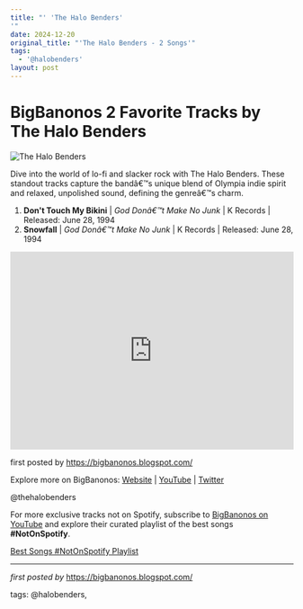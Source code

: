 ```yaml
---
title: "' 'The Halo Benders'
'"
date: 2024-12-20
original_title: "'The Halo Benders - 2 Songs'"
tags:
  - '@halobenders'
layout: post
---
```

<h1>BigBanonos 2 Favorite Tracks by The Halo Benders</h1>
<img src="https://i.scdn.co/image/ff7ca7e65b3ae9fb6eb25b98f116b4f9d627b066" alt="The Halo Benders"> <p>Dive into the world of lo-fi and slacker rock with The Halo Benders. These standout tracks capture the bandâ€™s unique blend of Olympia indie spirit and relaxed, unpolished sound, defining the genreâ€™s charm.</p> <ol> <li><strong>Don't Touch My Bikini</strong> | <em>God Donâ€™t Make No Junk</em> | K Records | Released: June 28, 1994</li> <li><strong>Snowfall</strong> | <em>God Donâ€™t Make No Junk</em> | K Records | Released: June 28, 1994</li>
</ol> <div> <iframe src="https://open.spotify.com/embed/playlist/5BKKDm70pkxSS2TfN2Upml?utm_source=generator" width="100%" height="352" frameborder="0" allowfullscreen="" allow="autoplay; clipboard-write; encrypted-media; fullscreen; picture-in-picture" loading="lazy"></iframe>
</div> <p>first posted by <a href="https://bigbanonos.blogspot.com/">https://bigbanonos.blogspot.com/</a></p> <div> <p>Explore more on BigBanonos: <a href="https://bigbanonos.blogspot.com/">Website</a> | <a href="https://www.youtube.com/@BigBanonos">YouTube</a> | <a href="https://x.com/bigbanonos">Twitter</a></p>
</div> <!-- Tags -->
<p>@thehalobenders</p>


<!--Subscribe and Playlist Links-->
<div>
    <p>For more exclusive tracks not on Spotify, subscribe to <a href="https://www.youtube.com/@BigBanonos" target="_blank">BigBanonos on YouTube</a> and explore their curated playlist of the best songs <strong>#NotOnSpotify</strong>.</p>
    <p><a href="https://www.youtube.com/playlist?list=PLtuNtuTatqI0kFahUCbtbfenC_ET5O_tr" target="_blank">Best Songs #NotOnSpotify Playlist<br /></a></p></div>

<hr />

<p><em>first posted by</em> <a href="https://bigbanonos.blogspot.com/" rel="noopener" target="_new">https://bigbanonos.blogspot.com/</a></p>

<p>tags: @halobenders,</p>
